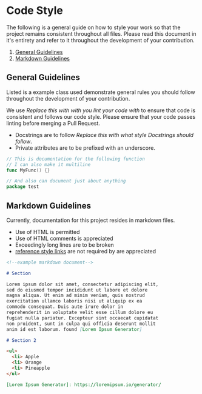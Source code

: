 # Code Style

The following is a general guide on how to style your work so that the project
remains consistent throughout all files. Please read this document in it's entirety
and refer to it throughout the development of your contribution.

1. [General Guidelines](#general-guidelines)
2. [Markdown Guidelines](#markdown-guidelines)

## General Guidelines

Listed is a example class used demonstrate general rules you should follow
throughout the development of your contribution.

We use _Replace this with with you lint your code with_
to ensure that code is consistent and follows our code style.
Please ensure that your code passes linting before merging a Pull Request.

- Docstrings are to follow _Replace this with what style Docstrings should follow_.
- Private attributes are to be prefixed with an underscore.

```go
// This is documentation for the following function
// I can also make it multiline
func MyFunc() {}

// And also can document just about anything
package test
```

## Markdown Guidelines

Currently, documentation for this project resides in markdown files.

- Use of HTML is permitted
- Use of HTML comments is appreciated
- Exceedingly long lines are to be broken
- [reference style links][reference-style-links] are not required by are appreciated

```markdown
<!--example markdown document-->

# Section

Lorem ipsum dolor sit amet, consectetur adipiscing elit,
sed do eiusmod tempor incididunt ut labore et dolore
magna aliqua. Ut enim ad minim veniam, quis nostrud
exercitation ullamco laboris nisi ut aliquip ex ea
commodo consequat. Duis aute irure dolor in
reprehenderit in voluptate velit esse cillum dolore eu
fugiat nulla pariatur. Excepteur sint occaecat cupidatat
non proident, sunt in culpa qui officia deserunt mollit
anim id est laborum. found [Lorem Ipsum Generator]

# Section 2

<ul>
  <li> Apple
  <li> Orange
  <li> Pineapple
</ul>

[Lorem Ipsum Generator]: https://loremipsum.io/generator/
```

[reference-style-links]: https://www.markdownguide.org/basic-syntax/#reference-style-links
